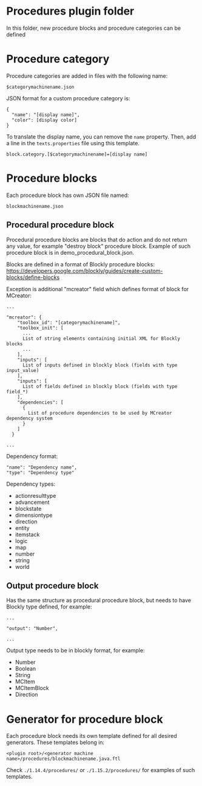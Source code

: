 # Procedures plugin folder

In this folder, new procedure blocks and procedure categories can be defined

# Procedure category

Procedure categories are added in files with the following name:

`$categorymachinename.json`

JSON format for a custom procedure category is:

```
{
  "name": "[display name]",
  "color": [display color]
}
```

To translate the display name, you can remove the `name` property. Then, add a line in the `texts.properties` file using this template. 

`block.category.[$categorymachinename]=[display name]`

# Procedure blocks

Each procedure block has own JSON file named:

`blockmachinename.json`

## Procedural procedure block

Procedural procedure blocks are blocks that do action and do not return any value, 
for example "destroy block" procedure block. Example of such procedure
block is in demo_procedural_block.json.

Blocks are defined in a format of Blockly procedure blocks: https://developers.google.com/blockly/guides/create-custom-blocks/define-blocks

Exception is additional "mcreator" field which defines format of block for MCreator:

```
...

"mcreator": {
    "toolbox_id": "[categorymachinename]",
    "toolbox_init": [
      ...
      List of string elements containing initial XML for Blockly blocks
      ...
    ],
    "inputs": [
      List of inputs defined in blockly block (fields with type input_value)
    ],
    "inputs": [
      List of fields defined in blockly block (fields with type field_*)
    ],
    "dependencies": [
      {
        List of procedure dependencies to be used by MCreator dependency system
      }
    ]
  }

...
```

Dependency format:

```
"name": "Dependency name",
"type": "Dependency type"
```

Dependency types:
* actionresulttype
* advancement
* blockstate
* dimensiontype
* direction
* entity
* itemstack
* logic
* map
* number
* string
* world

## Output procedure block

Has the same structure as procedural procedure block, but needs to have Blockly type defined, for example:

```
...

"output": "Number",

...
```

Output type needs to be in blockly format, for example:
* Number
* Boolean
* String
* MCItem
* MCItemBlock
* Direction

# Generator for procedure block

Each procedure block needs its own template defined for all desired generators. These templates belong in:

`<plugin root>/<generator machine name>/procedures/blockmachinename.java.ftl`

Check `./1.14.4/procedures/` or `./1.15.2/procedures/` for examples of such templates.
